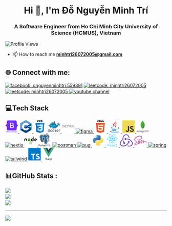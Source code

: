 
<h1 align="center">Hi 👋, I'm Đỗ Nguyễn Minh Trí</h1>
<h3 align="center">A Software Engineer from  Ho Chi Minh City University of Science (HCMUS), Vietnam</h3>

![Profile Views](https://komarev.com/ghpvc/?username=MinhTri27343&color=blue)
- 📫 How to reach me **minhtri26072005@gmail.com**

## 🌐 Connect with me:
<p align="left">
<!-- Facebook -->
<a href="https://www.facebook.com/onguyenminhtri.559391" target="_blank">
  <img align="center"
       src="https://raw.githubusercontent.com/rahuldkjain/github-profile-readme-generator/master/src/images/icons/Social/facebook.svg"
       alt="facebook: onguyenminhtri.559391"
       height="30" width="40" />
</a>

<!-- LeetCode -->
<a href="https://leetcode.com/u/minhtri26072005/" target="_blank">
  <img align="center"
       src="https://raw.githubusercontent.com/rahuldkjain/github-profile-readme-generator/master/src/images/icons/Social/leet-code.svg"
       alt="leetcode: minhtri26072005"
       height="30" width="40" />
</a>

<!-- Codeforces -->
<a href="https://codeforces.com/profile/minhtri26072005" target="_blank">
  <img align="center"
       src="https://raw.githubusercontent.com/rahuldkjain/github-profile-readme-generator/master/src/images/icons/Social/codeforces.svg"
       alt="leetcode: minhtri26072005"
       height="30" width="40" />
</a>



<a href="https://www.youtube.com/@trio1754" target="_blank">
  <img align="center"
       src="https://raw.githubusercontent.com/rahuldkjain/github-profile-readme-generator/master/src/images/icons/Social/youtube.svg"
       alt="youtube channel"
       height="40" width="40" />
</a>
</p>




## 💻Tech Stack
<p align="left"> <a href="https://getbootstrap.com" target="_blank" rel="noreferrer"> <img src="https://raw.githubusercontent.com/devicons/devicon/master/icons/bootstrap/bootstrap-plain-wordmark.svg" alt="bootstrap" width="40" height="40"/> </a> <a href="https://www.w3schools.com/cpp/" target="_blank" rel="noreferrer"> <img src="https://raw.githubusercontent.com/devicons/devicon/master/icons/cplusplus/cplusplus-original.svg" alt="cplusplus" width="40" height="40"/> </a> <a href="https://www.w3schools.com/css/" target="_blank" rel="noreferrer"> <img src="https://raw.githubusercontent.com/devicons/devicon/master/icons/css3/css3-original-wordmark.svg" alt="css3" width="40" height="40"/> </a> <a href="https://www.docker.com/" target="_blank" rel="noreferrer"> <img src="https://raw.githubusercontent.com/devicons/devicon/master/icons/docker/docker-original-wordmark.svg" alt="docker" width="40" height="40"/> </a> <a href="https://expressjs.com" target="_blank" rel="noreferrer"> <img src="https://raw.githubusercontent.com/devicons/devicon/master/icons/express/express-original-wordmark.svg" alt="express" width="40" height="40"/> </a> <a href="https://www.figma.com/" target="_blank" rel="noreferrer"> <img src="https://www.vectorlogo.zone/logos/figma/figma-icon.svg" alt="figma" width="40" height="40"/> </a> <a href="https://www.w3.org/html/" target="_blank" rel="noreferrer"> <img src="https://raw.githubusercontent.com/devicons/devicon/master/icons/html5/html5-original-wordmark.svg" alt="html5" width="40" height="40"/> </a> <a href="https://www.java.com" target="_blank" rel="noreferrer"> <img src="https://raw.githubusercontent.com/devicons/devicon/master/icons/java/java-original.svg" alt="java" width="40" height="40"/> </a> <a href="https://developer.mozilla.org/en-US/docs/Web/JavaScript" target="_blank" rel="noreferrer"> <img src="https://raw.githubusercontent.com/devicons/devicon/master/icons/javascript/javascript-original.svg" alt="javascript" width="40" height="40"/> </a> <a href="https://www.mongodb.com/" target="_blank" rel="noreferrer"> <img src="https://raw.githubusercontent.com/devicons/devicon/master/icons/mongodb/mongodb-original-wordmark.svg" alt="mongodb" width="40" height="40"/> </a> <a href="https://nextjs.org/" target="_blank" rel="noreferrer"> <img src="https://cdn.worldvectorlogo.com/logos/nextjs-2.svg" alt="nextjs" width="40" height="40"/> </a> <a href="https://nodejs.org" target="_blank" rel="noreferrer"> <img src="https://raw.githubusercontent.com/devicons/devicon/master/icons/nodejs/nodejs-original-wordmark.svg" alt="nodejs" width="40" height="40"/> </a> <a href="https://www.postgresql.org" target="_blank" rel="noreferrer"> <img src="https://raw.githubusercontent.com/devicons/devicon/master/icons/postgresql/postgresql-original-wordmark.svg" alt="postgresql" width="40" height="40"/> </a> <a href="https://postman.com" target="_blank" rel="noreferrer"> <img src="https://www.vectorlogo.zone/logos/getpostman/getpostman-icon.svg" alt="postman" width="40" height="40"/> </a> <a href="https://pugjs.org" target="_blank" rel="noreferrer"> <img src="https://cdn.worldvectorlogo.com/logos/pug.svg" alt="pug" width="40" height="40"/> </a> <a href="https://www.python.org" target="_blank" rel="noreferrer"> <img src="https://raw.githubusercontent.com/devicons/devicon/master/icons/python/python-original.svg" alt="python" width="40" height="40"/> </a> <a href="https://reactjs.org/" target="_blank" rel="noreferrer"> <img src="https://raw.githubusercontent.com/devicons/devicon/master/icons/react/react-original-wordmark.svg" alt="react" width="40" height="40"/> </a> <a href="https://redux.js.org" target="_blank" rel="noreferrer"> <img src="https://raw.githubusercontent.com/devicons/devicon/master/icons/redux/redux-original.svg" alt="redux" width="40" height="40"/> </a> <a href="https://sass-lang.com" target="_blank" rel="noreferrer"> <img src="https://raw.githubusercontent.com/devicons/devicon/master/icons/sass/sass-original.svg" alt="sass" width="40" height="40"/> </a> <a href="https://spring.io/" target="_blank" rel="noreferrer"> <img src="https://www.vectorlogo.zone/logos/springio/springio-icon.svg" alt="spring" width="40" height="40"/> </a> <a href="https://tailwindcss.com/" target="_blank" rel="noreferrer"> <img src="https://www.vectorlogo.zone/logos/tailwindcss/tailwindcss-icon.svg" alt="tailwind" width="40" height="40"/> </a> <a href="https://www.typescriptlang.org/" target="_blank" rel="noreferrer"> <img src="https://raw.githubusercontent.com/devicons/devicon/master/icons/typescript/typescript-original.svg" alt="typescript" width="40" height="40"/> </a> <a href="https://vuejs.org/" target="_blank" rel="noreferrer"> <img src="https://raw.githubusercontent.com/devicons/devicon/master/icons/vuejs/vuejs-original-wordmark.svg" alt="vuejs" width="40" height="40"/> </a> </p>

## 📊GitHub Stats :
![](https://github-readme-stats.vercel.app/api?username=MinhTri27343&theme=transparent&hide_border=false&include_all_commits=false&count_private=false)<br/>
![](https://github-readme-streak-stats.herokuapp.com/?user=MinhTri27343&theme=transparent&hide_border=false)<br/>
![](https://github-readme-stats.vercel.app/api/top-langs/?username=MinhTri27343&theme=transparent&hide_border=false&include_all_commits=false&count_private=false&layout=compact)



---
[![](https://visitcount.itsvg.in/api?id=MinhTri27343&icon=0&color=0)](https://visitcount.itsvg.in)


